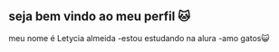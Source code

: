 ## seja bem vindo ao meu perfil 🐱

meu nome é Letycia almeida
-estou estudando na alura
-amo gatos😺
